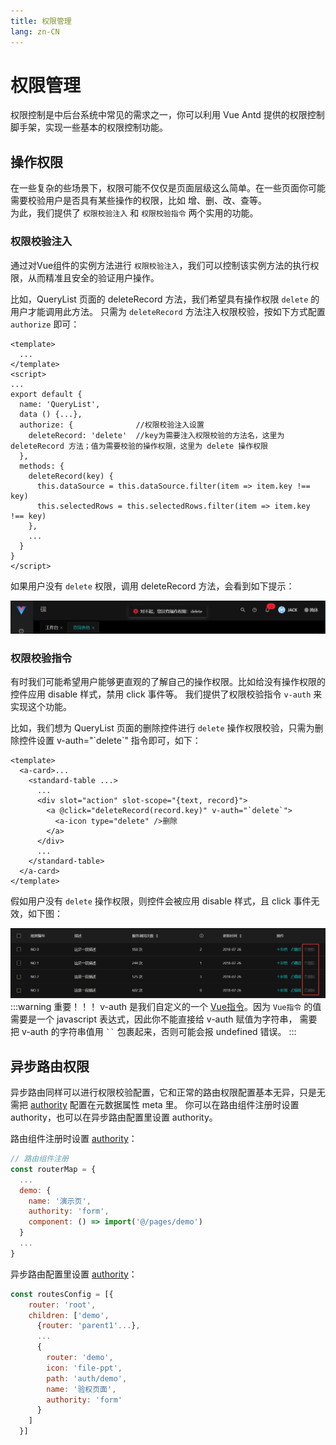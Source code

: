 ```yaml
---
title: 权限管理
lang: zn-CN
---
```

# 权限管理
权限控制是中后台系统中常见的需求之一，你可以利用 Vue Antd 提供的权限控制脚手架，实现一些基本的权限控制功能。
## 操作权限
在一些复杂的些场景下，权限可能不仅仅是页面层级这么简单。在一些页面你可能需要校验用户是否具有某些操作的权限，比如 增、删、改、查等。  
为此，我们提供了 `权限校验注入` 和 `权限校验指令` 两个实用的功能。
### 权限校验注入
通过对Vue组件的实例方法进行 `权限校验注入`，我们可以控制该实例方法的执行权限，从而精准且安全的验证用户操作。  

比如，QueryList 页面的 deleteRecord 方法，我们希望具有操作权限 `delete` 的用户才能调用此方法。
只需为 `deleteRecord` 方法注入权限校验，按如下方式配置 `authorize` 即可：
```vue {9-11,13}
<template>
  ...
</template>
<script>
...
export default {
  name: 'QueryList',
  data () {...},
  authorize: {              //权限校验注入设置
    deleteRecord: 'delete'  //key为需要注入权限校验的方法名，这里为 deleteRecord 方法；值为需要校验的操作权限，这里为 delete 操作权限
  },
  methods: {
    deleteRecord(key) {
      this.dataSource = this.dataSource.filter(item => item.key !== key)
      this.selectedRows = this.selectedRows.filter(item => item.key !== key)
    },
    ...
  }
}
</script>
```
如果用户没有 `delete` 权限，调用 deleteRecord 方法，会看到如下提示：  

![无此权限](../assets/permission.png)
### 权限校验指令
有时我们可能希望用户能够更直观的了解自己的操作权限。比如给没有操作权限的控件应用 disable 样式，禁用 click 事件等。
我们提供了权限校验指令 `v-auth` 来实现这个功能。  

比如，我们想为 QueryList 页面的删除控件进行 `delete` 操作权限校验，只需为删除控件设置 v-auth="\`delete\`" 指令即可，如下：
```vue {6}
<template>
  <a-card>...
    <standard-table ...>
      ...
      <div slot="action" slot-scope="{text, record}">
        <a @click="deleteRecord(record.key)" v-auth="`delete`">
          <a-icon type="delete" />删除
        </a>
      </div>
      ...
    </standard-table>
  </a-card>
</template>
```
假如用户没有 `delete` 操作权限，则控件会被应用 disable 样式，且 click 事件无效，如下图：  

![权限校验指令](../assets/auth.png)
:::warning 重要！！！
v-auth 是我们自定义的一个 [Vue指令](https://cn.vuejs.org/v2/guide/custom-directive.html#ad)。因为 `Vue指令` 的值需要是一个 javascript 表达式，因此你不能直接给 v-auth 赋值为字符串，
需要把 v-auth 的字符串值用 ` `` ` 包裹起来，否则可能会报 undefined 错误。
:::
## 异步路由权限
异步路由同样可以进行权限校验配置，它和正常的路由权限配置基本无异，只是无需把 [authority](#页面权限) 配置在元数据属性 meta 里。
你可以在路由组件注册时设置 authority，也可以在异步路由配置里设置 authority。  

路由组件注册时设置 [authority](#页面权限)：
```js {6}
// 路由组件注册
const routerMap = {
  ...
  demo: {
    name: '演示页',
    authority: 'form',
    component: () => import('@/pages/demo')
  }
  ...
}
```

异步路由配置里设置 [authority](#页面权限)：
```js {11-13}
const routesConfig = [{
    router: 'root',
    children: ['demo',
      {router: 'parent1'...},
      ...
      {
        router: 'demo',
        icon: 'file-ppt',
        path: 'auth/demo',
        name: '验权页面',
        authority: 'form'
      }
    ]
  }]
```
